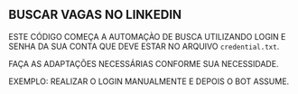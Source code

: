 ## BUSCAR VAGAS NO LINKEDIN

ESTE CÓDIGO COMEÇA A AUTOMAÇÀO DE BUSCA UTILIZANDO LOGIN E SENHA DA SUA CONTA QUE DEVE ESTAR NO ARQUIVO `credential.txt`.

FAÇA AS ADAPTAÇÕES NECESSÁRIAS CONFORME SUA NECESSIDADE. 

EXEMPLO: 
REALIZAR O LOGIN MANUALMENTE E DEPOIS O BOT ASSUME. 
